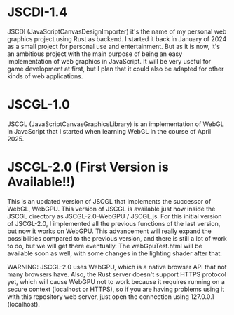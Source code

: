 # JSCDI-1.4
JSCDI (JavaScriptCanvasDesignImporter) it's the name of my personal web graphics project using Rust as backend. I started it back in January of 2024 as a small project for personal use and entertainment. But as it is now, it's an ambitious project with the main purpose of being an easy implementation of web graphics in JavaScript. It will be very useful for game development at first, but I plan that it could also be adapted for other kinds of web applications.
# JSCGL-1.0
JSCGL (JavaScriptCanvasGraphicsLibrary) is an implementation of WebGL in JavaScript that I started when learning WebGL in the course of April 2025.
# JSCGL-2.0 (First Version is Available!!)
This is an updated version of JSCGL that implements the successor of WebGL, WebGPU. This version of JSCGL is available just now inside the JSCGL directory as JSCGL-2.0-WebGPU / JSCGL.js.
For this initial version of JSCGL-2.0, I implemented all the previous functions of the last version, but now it works on WebGPU. This advancement will really expand the possibilities
compared to the previous version, and there is still a lot of work to do, but we will get there eventually. The webGpuTest.html will be available soon as well, with some changes
in the lighting shader after that.

WARNING: JSCGL-2.0 uses WebGPU, which is a native browser API that not many browsers have. Also, the Rust server doesn't support HTTPS protocol yet, which will cause WebGPU not to work because it requires running on a secure context (localhost or HTTPS), so if you are having problems using it with this repository web server, just open the connection using
127.0.0.1 (localhost).
